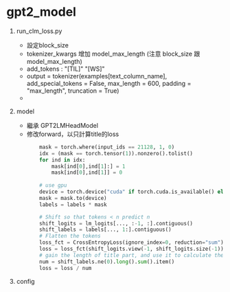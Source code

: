 # gpt2_model

1. run_clm_loss.py

    - 設定block_size
    - tokenizer_kwargs 增加 model_max_length (注意 block_size 跟 model_max_length)
    - add_tokens : "[TIL]"  "[WS]"
    - output = tokenizer(examples[text_column_name], add_special_tokens =  False, max_length = 600, padding = "max_length", truncation = True)
    - 

2. model
    - 繼承 GPT2LMHeadModel
    - 修改forward，以只計算title的loss
        ```python
            mask = torch.where(input_ids == 21128, 1, 0)
            idx = (mask == torch.tensor(1)).nonzero().tolist()
            for ind in idx:
                mask[ind[0],ind[1]:] = 1
                mask[ind[0],ind[1]] = 0
            
            # use gpu
            device = torch.device("cuda" if torch.cuda.is_available() else "cpu") 
            mask = mask.to(device)
            labels = labels * mask

            # Shift so that tokens < n predict n
            shift_logits = lm_logits[..., :-1, :].contiguous()
            shift_labels = labels[..., 1:].contiguous()
            # Flatten the tokens
            loss_fct = CrossEntropyLoss(ignore_index=0, reduction="sum")
            loss = loss_fct(shift_logits.view(-1, shift_logits.size(-1)), shift_labels.view(-1))
            # gain the length of title part, and use it to calculate the loss
            num = shift_labels.ne(0).long().sum().item()
            loss = loss / num
        ```
 
3. config
